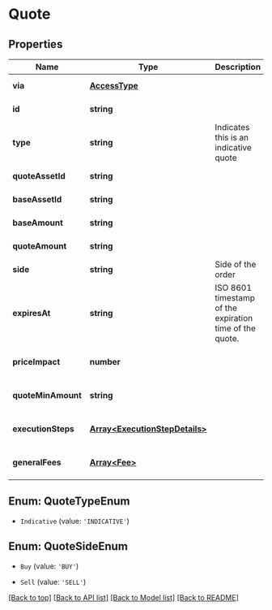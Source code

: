 # Quote

## Properties

|Name | Type | Description | Notes|
|------------ | ------------- | ------------- | -------------|
|**via** | [**AccessType**](AccessType.md) |  | [default to undefined]|
|**id** | **string** |  | [default to undefined]|
|**type** | **string** | Indicates this is an indicative quote | [default to undefined]|
|**quoteAssetId** | **string** |  | [default to undefined]|
|**baseAssetId** | **string** |  | [default to undefined]|
|**baseAmount** | **string** |  | [default to undefined]|
|**quoteAmount** | **string** |  | [default to undefined]|
|**side** | **string** | Side of the order | [default to undefined]|
|**expiresAt** | **string** | ISO 8601 timestamp of the expiration time of the quote. | [default to undefined]|
|**priceImpact** | **number** |  | [optional] [default to undefined]|
|**quoteMinAmount** | **string** |  | [optional] [default to undefined]|
|**executionSteps** | [**Array&lt;ExecutionStepDetails&gt;**](ExecutionStepDetails.md) |  | [optional] [default to undefined]|
|**generalFees** | [**Array&lt;Fee&gt;**](Fee.md) |  | [optional] [default to undefined]|


## Enum: QuoteTypeEnum


* `Indicative` (value: `'INDICATIVE'`)



## Enum: QuoteSideEnum


* `Buy` (value: `'BUY'`)

* `Sell` (value: `'SELL'`)





[[Back to top]](#) [[Back to API list]](../../README.md#documentation-for-api-endpoints) [[Back to Model list]](../../README.md#documentation-for-models) [[Back to README]](../../README.md)
